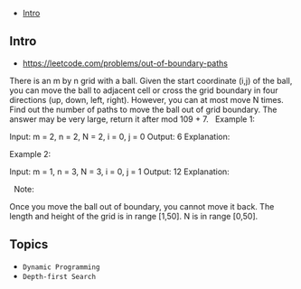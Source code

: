 - [Intro](#intro)

## Intro

- https://leetcode.com/problems/out-of-boundary-paths

There is an m by n grid with a ball. Given the start coordinate (i,j) of the ball, you can move the ball to adjacent cell or cross the grid boundary in four directions (up, down, left, right). However, you can at most move N times. Find out the number of paths to move the ball out of grid boundary. The answer may be very large, return it after mod 109 + 7.
 
Example 1:

Input: m = 2, n = 2, N = 2, i = 0, j = 0
Output: 6
Explanation:


Example 2:

Input: m = 1, n = 3, N = 3, i = 0, j = 1
Output: 12
Explanation:


 
Note:

Once you move the ball out of boundary, you cannot move it back.
The length and height of the grid is in range [1,50].
N is in range [0,50].



## Topics

- `Dynamic Programming`
- `Depth-first Search`



